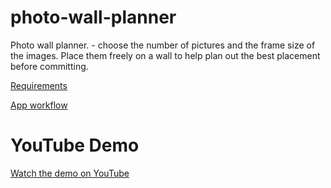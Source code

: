 # photo-wall-planner
Photo wall planner. - choose the number of pictures and the frame size of the images. Place them freely on a wall to help plan out the best placement before committing.

[Requirements](./REQUIREMENTS.md) 

[App workflow](./APP%20WORKFLOW.md)

# YouTube Demo
[Watch the demo on YouTube](https://youtu.be/E9mOAo1mXzE)
